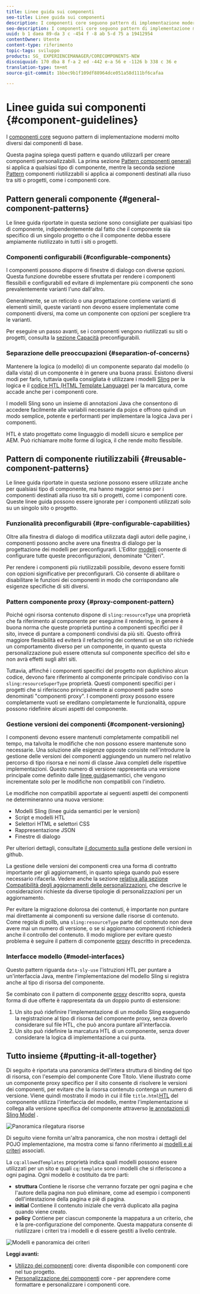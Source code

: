 ```yaml
---
title: Linee guida sui componenti
seo-title: Linee guida sui componenti
description: I componenti core seguono pattern di implementazione moderni molto diversi dai componenti di base.
seo-description: I componenti core seguono pattern di implementazione moderni molto diversi dai componenti di base.
uuid: b 1 daea 89-da 3 c -454 f -8 ab 5-d 75 a 19412954
contentOwner: Utente
content-type: riferimento
topic-tags: sviluppo
products: SG_ EXPERIENCEMANAGER/CORECOMPONENTS-NEW
discoiquuid: 170 dba 8 f-a 2 ed -442 e-a 56 e -1126 b 338 c 36 e
translation-type: tm+mt
source-git-commit: 1bbec9b1f109df88964dce051a58d111bf6cafaa

---
```



# Linee guida sui componenti {#component-guidelines}

I [componenti core](developing.md) seguono pattern di implementazione moderni molto diversi dai componenti di base.

Questa pagina spiega questi pattern e quando utilizzarli per creare componenti personalizzabili. La prima sezione [Pattern componenti generali](guidelines.md) si applica a qualsiasi tipo di componente, mentre la seconda sezione [Pattern](guidelines.md) componenti riutilizzabili si applica ai componenti destinati alla riuso tra siti o progetti, come i componenti core.

## Pattern generali componente {#general-component-patterns}

Le linee guida riportate in questa sezione sono consigliate per qualsiasi tipo di componente, indipendentemente dal fatto che il componente sia specifico di un singolo progetto o che il componente debba essere ampiamente riutilizzato in tutti i siti o progetti.

### Componenti configurabili {#configurable-components}

I componenti possono disporre di finestre di dialogo con diverse opzioni. Questa funzione dovrebbe essere sfruttata per rendere i componenti flessibili e configurabili ed evitare di implementare più componenti che sono prevalentemente varianti l&#39;uno dall&#39;altro.

Generalmente, se un reticolo o una progettazione contiene varianti di elementi simili, queste varianti non devono essere implementate come componenti diversi, ma come un componente con opzioni per scegliere tra le varianti.

Per eseguire un passo avanti, se i componenti vengono riutilizzati su siti o progetti, consulta la [sezione Capacità](#pre-configurable-capabilities) preconfigurabili.

### Separazione delle preoccupazioni {#separation-of-concerns}

Mantenere la logica (o modello) di un componente separato dal modello (o dalla vista) di un componente è in genere una buona prassi. Esistono diversi modi per farlo, tuttavia quella consigliata è utilizzare i modelli [Sling](https://sling.apache.org/documentation/bundles/models.html) per la logica e il [codice HTL (HTML Template Language)](https://helpx.adobe.com/experience-manager/htl/using/overview.html) per la marcatura, come accade anche per i componenti core.

I modelli Sling sono un insieme di annotazioni Java che consentono di accedere facilmente alle variabili necessarie da pojos e offrono quindi un modo semplice, potente e performanti per implementare la logica Java per i componenti.

HTL è stato progettato come linguaggio di modelli sicuro e semplice per AEM. Può richiamare molte forme di logica, il che rende molto flessibile.

## Pattern di componente riutilizzabili {#reusable-component-patterns}

Le linee guida riportate in questa sezione possono essere utilizzate anche per qualsiasi tipo di componente, ma hanno maggior senso per i componenti destinati alla riuso tra siti o progetti, come i componenti core. Queste linee guida possono essere ignorate per i componenti utilizzati solo su un singolo sito o progetto.

### Funzionalità preconfigurabili {#pre-configurable-capabilities}

Oltre alla finestra di dialogo di modifica utilizzata dagli autori delle pagine, i componenti possono anche avere una finestra di dialogo per la progettazione dei modelli per preconfigurarli. L&#39;Editor [modelli](https://helpx.adobe.com/experience-manager/6-5/sites/authoring/using/templates.html) consente di configurare tutte queste preconfigurazioni, denominate &quot;Criteri&quot;.

Per rendere i componenti più riutilizzabili possibile, devono essere forniti con opzioni significative per preconfigurarli. Ciò consente di abilitare o disabilitare le funzioni dei componenti in modo che corrispondano alle esigenze specifiche di siti diversi.

<!-- 

Comment Type: annotation
Last Modified By: ims-author-CE1E2CE451D1F0680A490D45@AdobeID
Last Modified Date: 2017-04-17T17:49:04.584-0400

Unclear how I can add my own capability toggle (for example, if i extend a component and want to toggle that extended functionality ... )

 -->

### Pattern componente proxy {#proxy-component-pattern}

Poiché ogni risorsa contenuto dispone di `sling:resourceType` una proprietà che fa riferimento al componente per eseguirne il rendering, in genere è buona norma che queste proprietà puntino a componenti specifici per il sito, invece di puntare a componenti condivisi da più siti. Questo offrirà maggiore flessibilità ed eviterà il refactoring dei contenuti se un sito richiede un comportamento diverso per un componente, in quanto questa personalizzazione può essere ottenuta sul componente specifico del sito e non avrà effetti sugli altri siti.

Tuttavia, affinché i componenti specifici del progetto non duplichino alcun codice, devono fare riferimento al componente principale condiviso con la `sling:resourceSuperType` proprietà. Questi componenti specifici per i progetti che si riferiscono principalmente ai componenti padre sono denominati &quot;componenti proxy&quot;. I componenti proxy possono essere completamente vuoti se ereditano completamente le funzionalità, oppure possono ridefinire alcuni aspetti del componente.

### Gestione versioni dei componenti {#component-versioning}

I componenti devono essere mantenuti completamente compatibili nel tempo, ma talvolta le modifiche che non possono essere mantenute sono necessarie. Una soluzione alle esigenze opposte consiste nell&#39;introdurre la gestione delle versioni dei componenti aggiungendo un numero nel relativo percorso di tipo risorsa e nei nomi di classe Java completi delle rispettive implementazioni. Questo numero di versione rappresenta una versione principale come definito dalle [linee guida](https://semver.org/)semantici, che vengono incrementate solo per le modifiche non compatibili con l&#39;indietro.

Le modifiche non compatibili apportate ai seguenti aspetti dei componenti ne determineranno una nuova versione:

* Modelli Sling (linee guida semantici per le versioni)
* Script e modelli HTL
* Selettori HTML e selettori CSS
* Rappresentazione JSON
* Finestre di dialogo

Per ulteriori dettagli, consultate [il documento sulla](https://github.com/adobe/aem-core-wcm-components/wiki/Versioning-Policies) gestione delle versioni in github.

La gestione delle versioni dei componenti crea una forma di contratto importante per gli aggiornamenti, in quanto spiega quando può essere necessario rifacerla. Vedere anche la sezione [relativa alla sezione Compatibilità degli aggiornamenti delle personalizzazioni](customizing.md#upgrade-compatibility-of-customizations), che descrive le considerazioni richieste da diverse tipologie di personalizzazioni per un aggiornamento.

Per evitare la migrazione dolorosa dei contenuti, è importante non puntare mai direttamente ai componenti su versione dalle risorse di contenuto. Come regola di pollb, una `sling:resourceType` parte del contenuto non deve avere mai un numero di versione, o se si aggiornano componenti richiederà anche il controllo del contenuto. Il modo migliore per evitare questo problema è seguire il pattern di componente [proxy](#proxy-component-pattern) descritto in precedenza.

### Interfacce modello {#model-interfaces}

Questo pattern riguarda `data-sly-use` l&#39;istruzioni HTL per puntare a un&#39;interfaccia Java, mentre l&#39;implementazione del modello Sling si registra anche al tipo di risorsa del componente.

Se combinato con il pattern di componente [proxy](#proxy-component-pattern) descritto sopra, questa forma di due offerte è rappresentata da un doppio punto di estensione:

1. Un sito può ridefinire l&#39;implementazione di un modello Sling eseguendo la registrazione al tipo di risorsa del componente proxy, senza doverlo considerare sul file HTL, che può ancora puntare all&#39;interfaccia.
1. Un sito può ridefinire la marcatura HTL di un componente, senza dover considerare la logica di implementazione a cui punta.

## Tutto insieme {#putting-it-all-together}

Di seguito è riportata una panoramica dell&#39;intera struttura di binding del tipo di risorsa, con l&#39;esempio del componente Core Titolo. Viene illustrato come un componente proxy specifico per il sito consente di risolvere le versioni dei componenti, per evitare che la risorsa contenuto contenga un numero di versione. Viene quindi mostrato il modo in cui il file `title.html`[HTL](https://helpx.adobe.com/experience-manager/htl/using/overview.html) del componente utilizza l&#39;interfaccia del modello, mentre l&#39;implementazione si collega alla versione specifica del componente attraverso [le annotazioni di Sling Model](https://sling.apache.org/documentation/bundles/models.html) .

![Panoramica rilegatura risorse](assets/chlimage_1-32.png)

Di seguito viene fornita un&#39;altra panoramica, che non mostra i dettagli del POJO implementazione, ma mostra come si fanno riferimento ai [modelli e ai criteri](https://helpx.adobe.com/experience-manager/6-5/sites/developing/using/page-templates-editable.html) associati.

La `cq:allowedTemplates` proprietà indica quali modelli possono essere utilizzati per un sito e quali `cq:template` sono i modelli che si riferiscono a ogni pagina. Ogni modello è costituito da tre parti:

* **struttura**
Contiene le risorse che verranno forzate per ogni pagina e che l&#39;autore della pagina non può eliminare, come ad esempio i componenti dell&#39;intestazione della pagina e piè di pagina.
* **initial**
Contiene il contenuto iniziale che verrà duplicato alla pagina quando viene creato.
* **policy**
Contiene per ciascun componente la mappatura a un criterio, che è la pre-configurazione del componente. Questa mappatura consente di riutilizzare i criteri tra i modelli e di essere gestiti a livello centrale.

![Modelli e panoramica dei criteri](assets/screen_shot_2018-12-07at093102.png)

**Leggi avanti:**

* [Utilizzo dei componenti](using.md) core: diventa disponibile con componenti core nel tuo progetto.
* [Personalizzazione dei componenti](customizing.md) core - per apprendere come formattare e personalizzare i componenti core.
